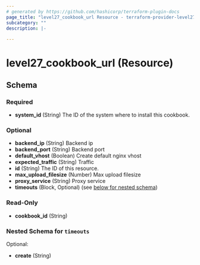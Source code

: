 ```yaml
---
# generated by https://github.com/hashicorp/terraform-plugin-docs
page_title: "level27_cookbook_url Resource - terraform-provider-level27"
subcategory: ""
description: |-
  
---
```


# level27_cookbook_url (Resource)





<!-- schema generated by tfplugindocs -->
## Schema

### Required

- **system_id** (String) The ID of the system where to install this cookbook.

### Optional

- **backend_ip** (String) Backend ip
- **backend_port** (String) Backend port
- **default_vhost** (Boolean) Create default nginx vhost
- **expected_traffic** (String) Traffic
- **id** (String) The ID of this resource.
- **max_upload_filesize** (Number) Max upload filesize
- **proxy_service** (String) Proxy service
- **timeouts** (Block, Optional) (see [below for nested schema](#nestedblock--timeouts))

### Read-Only

- **cookbook_id** (String)

<a id="nestedblock--timeouts"></a>
### Nested Schema for `timeouts`

Optional:

- **create** (String)


